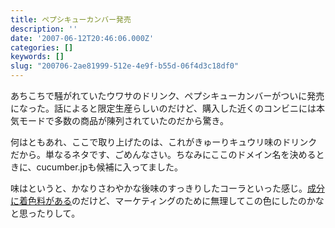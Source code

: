 ```yaml
---
title: ペプシキューカンバー発売
description: ''
date: '2007-06-12T20:46:06.000Z'
categories: []
keywords: []
slug: "200706-2ae81999-512e-4e9f-b55d-06f4d3c18df0"
---
```

あちこちで騒がれていたウワサのドリンク、ペプシキューカンバーがついに発売になった。話によると限定生産らしいのだけど、購入した近くのコンビニには本気モードで多数の商品が陳列されていたのだから驚き。

何はともあれ、ここで取り上げたのは、これがきゅーりキュウリ味のドリンクだから。単なるネタです、ごめんなさい。ちなみにここのドメイン名を決めるときに、cucumber.jpも候補に入ってました。

味はというと、かなりさわやかな後味のすっきりしたコーラといった感じ。[成分に着色料がある](http://www.flickr.com/photos/beyondmywish/542240482/in/photostream/)のだけど、マーケティングのために無理してこの色にしたのかなと思ったりして。
